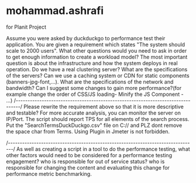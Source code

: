 # mohammad.ashrafi
for Planit Project


Assume you were asked by duckduckgo to performance test their application.
You are given a requirement which states "The system should scale to 2000 users". What other questions would you need to ask in order to get enough information to create a workload model?
  The most important question is about the infrastructure and how the system deploys in real operation. 
  Do we have a real clustering server? 
  What are the specifications of the servers? 
  Can we use a caching system or CDN for static components (banners-jpg-font,...). 
  What are the specifications of the network and bandwidth?
  Can I suggest some changes to gain more performance?(for example change the order of CSS/JS loading- Minify the JS Component - ...)
/*--------------------------------------------------------------------------------*/
Please rewrite the requirement above so that it is more descriptive and testable?
  For more accurate analysis, you can monitor the server on IP/Port.
  The script should report TPS for all elements of the search process.
  Put the "SearchTermsDuckDuckgo.csv" file on C:// and PLZ dont remove the space char from Terms.
  Using Plugin in Jmeter is not forbidden.
  
/*--------------------------------------------------------------------------------*/
As well as creating a script in a tool to do the performance testing, what other factors would need to be considered for a performance testing engagement?
  who is responsible for out of service status?
  who is responsible for changing the content and evaluating this change for performance metric benchmarking.

